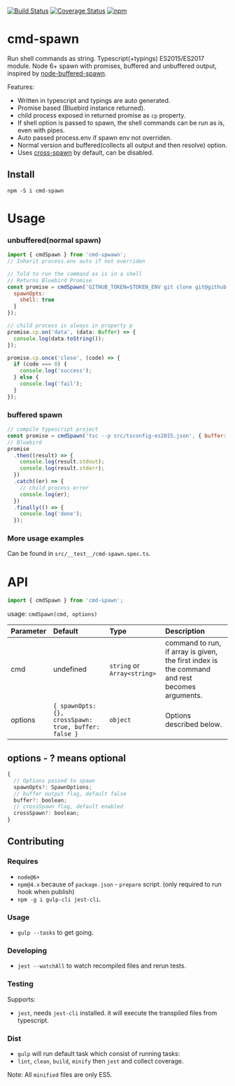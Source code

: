 [![Build Status](https://travis-ci.org/beckend/cmd-spawn.svg?branch=master)](https://travis-ci.org/beckend/cmd-spawn)
[![Coverage Status](https://coveralls.io/repos/github/beckend/cmd-spawn/badge.svg?branch=master)](https://coveralls.io/github/beckend/cmd-spawn?branch=master)
[![npm](https://img.shields.io/npm/v/cmd-spawn.svg??maxAge=2592000)](https://www.npmjs.com/package/cmd-spawn)

# cmd-spawn

Run shell commands as string. Typescript(+typings) ES2015/ES2017 module. Node 6+ spawn with promises, buffered and unbuffered output, inspired by [node-buffered-spawn](https://github.com/IndigoUnited/node-buffered-spawn).

Features:
- Written in typescript and typings are auto generated.
- Promise based (Bluebird instance returned).
- child process exposed in returned promise as `cp` property.
- If shell option is passed to spawn, the shell commands can be run as is, even with pipes.
- Auto passed process.env if spawn env not overriden.
- Normal version and buffered(collects all output and then resolve) option.
- Uses [cross-spawn](https://github.com/IndigoUnited/node-cross-spawn) by default, can be disabled.

## Install

`npm -S i cmd-spawn`


# Usage

### unbuffered(normal spawn)

```js
import { cmdSpawn } from 'cmd-spwawn';
// Inherit process.env auto if not overriden

// Told to run the command as is in a shell
// Returns Bluebird Promise
const promise = cmdSpawn('GITHUB_TOKEN=$TOKEN_ENV git clone git@github.com:beckend/cmd-spawn.git', {
  spawnOpts:
    shell: true
  }
});

// child process is always in property p
promise.cp.on('data', (data: Buffer) => {
  console.log(data.toString());
});

promise.cp.once('close', (code) => {
  if (code === 0) {
    console.log('success');
  } else {
    console.log('fail');
  }
});
```

### buffered spawn
```js
// compile typescript project
const promise = cmdSpawn('tsc --p src/tsconfig-es2015.json', { buffer: true });
// Bluebird
promise
  .then((result) => {
    console.log(result.stdout);
    console.log(result.stderr);
  })
  .catch((er) => {
    // child process error
    console.log(er);
  })
  .finally(() => {
    console.log('done');
  });
```

### More usage examples
Can be found in `src/__test__/cmd-spawn.spec.ts`.


# API

```js
import { cmdSpawn } from 'cmd-spawn';
```
usage: `cmdSpawn(cmd, options)`

| Parameter | Default | Type | Description |
|:---|:---|:---|:---|
| cmd | undefined | `string` or `Array<string>` | command to run, if array is given, the first index is the command and rest becomes arguments. |
| options | `{ spawnOpts: {}, crossSpawn: true, buffer: false }` | `object` | Options described below. |

## options - ? means optional
```js
{
  // Options passed to spawn
  spawnOpts?: SpawnOptions;
  // buffer output flag, default false
  buffer?: boolean;
  // crossSpawn flag, default enabled
  crossSpawn?: boolean;
}
```

## Contributing

### Requires
- `node@6+`
- `npm@4.x` because of `package.json` - `prepare` script. (only required to run hook when publish)
- `npm -g i gulp-cli jest-cli`.

### Usage
- `gulp --tasks` to get going.

### Developing
- `jest --watchAll` to watch recompiled files and rerun tests.

### Testing
Supports:
- `jest`, needs `jest-cli` installed. it will execute the transpiled files from typescript.

### Dist
- `gulp` will run default task which consist of running tasks:
- `lint`, `clean`, `build`, `minify` then `jest` and collect coverage.

Note: All `minified` files are only ES5.
